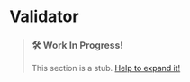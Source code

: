 # Validator
> ### 🛠️ Work In Progress!
> This section is a stub. [Help to expand it!](/wollok-ts/pages/How-To-Contribute)

